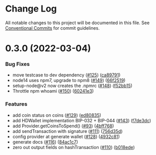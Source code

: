 # Change Log

All notable changes to this project will be documented in this file.
See [Conventional Commits](https://conventionalcommits.org) for commit guidelines.

# 0.3.0 (2022-03-04)


### Bug Fixes

* move testcase to dev dependency ([#125](https://github.com/FuelLabs/fuels-ts/issues/125)) ([ca89791](https://github.com/FuelLabs/fuels-ts/commit/ca89791ccef1287f7ccc6411bf1b290fbcac4315))
* node14 uses npm7, upgrade to npm8 ([#149](https://github.com/FuelLabs/fuels-ts/issues/149)) ([66f2519](https://github.com/FuelLabs/fuels-ts/commit/66f25194e10ba926f68babdd894bb4b8f30f2f8e))
* setup-node@v2 now creates the .npmrc ([#148](https://github.com/FuelLabs/fuels-ts/issues/148)) ([f52bb15](https://github.com/FuelLabs/fuels-ts/commit/f52bb15d3575bafbfead6961fa6d61ec9794c649))
* Throttle npm whoami ([#150](https://github.com/FuelLabs/fuels-ts/issues/150)) ([60241e3](https://github.com/FuelLabs/fuels-ts/commit/60241e373567d3eb897fa213b3c6f28478db3907))


### Features

* add coin status on coins ([#129](https://github.com/FuelLabs/fuels-ts/issues/129)) ([ed80835](https://github.com/FuelLabs/fuels-ts/commit/ed808352347d5deac0a683d007632cae09df8692))
* add HDWallet implementation BIP-032 + BIP-044 ([#143](https://github.com/FuelLabs/fuels-ts/issues/143)) ([f7de3dc](https://github.com/FuelLabs/fuels-ts/commit/f7de3dc5d377682d880fa69496eaf93502c43c9e))
* add Provider.getCoinsToSpend() ([#93](https://github.com/FuelLabs/fuels-ts/issues/93)) ([4bff768](https://github.com/FuelLabs/fuels-ts/commit/4bff76855b413f10eaffa4d631b5ffb79306e767))
* add sendTransaction with signature ([#111](https://github.com/FuelLabs/fuels-ts/issues/111)) ([756d35d](https://github.com/FuelLabs/fuels-ts/commit/756d35d347d12160b18f1d93cd61211695074362))
* config provider at generate wallet ([#128](https://github.com/FuelLabs/fuels-ts/issues/128)) ([4932c81](https://github.com/FuelLabs/fuels-ts/commit/4932c8146506b0736af5748c12d904fda2673e1f))
* generate docs ([#116](https://github.com/FuelLabs/fuels-ts/issues/116)) ([84ac1c7](https://github.com/FuelLabs/fuels-ts/commit/84ac1c79c5e75bd1a39466f2d4e518c17c1304b4))
* zero out output fields on hashTransaction ([#110](https://github.com/FuelLabs/fuels-ts/issues/110)) ([b018ede](https://github.com/FuelLabs/fuels-ts/commit/b018edecf2acde4582631003074dc0742c0a52e0))
